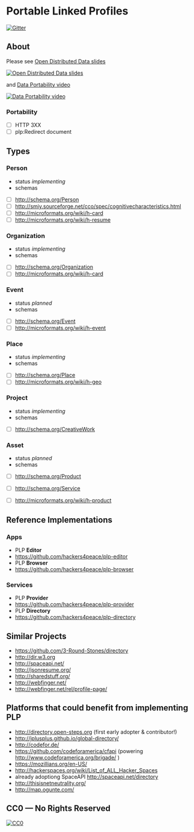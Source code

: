 # Portable Linked Profiles

[![Gitter](http://img.shields.io/badge/chat-Gitter-blue.svg?style=flat)](https://gitter.im/hackers4peace/plp-docs)

## About

Please see [Open Distributed Data slides](http://www.slideshare.net/alexwhitcroft/oddp-oui-share-fest-presentation-laid-out-export)

[![Open Distributed Data slides](http://image.slidesharecdn.com/oddpouisharefestpresentation-laidoutexport-140515045459-phpapp01/95/the-lovechild-of-social-media-the-sharing-economy-and-bitcoin-the-open-decentralised-data-project-21-638.jpg)](http://www.slideshare.net/alexwhitcroft/oddp-oui-share-fest-presentation-laid-out-export)

and [Data Portability video](https://vimeo.com/610179)

[![Data Portability video](https://i.vimeocdn.com/video/21002671.webp?mw=638)](https://vimeo.com/610179)


### Portability

* [ ] HTTP 3XX
* [ ] plp:Redirect document

## Types

### Person

* status *implementing*
* schemas
 * [ ] http://schema.org/Person
 * [ ] http://smiy.sourceforge.net/cco/spec/cognitivecharacteristics.html
 * [ ] http://microformats.org/wiki/h-card
 * [ ] http://microformats.org/wiki/h-resume

### Organization

* status *implementing*
* schemas
 * [ ] http://schema.org/Organization
 * [ ] http://microformats.org/wiki/h-card

### Event

* status *planned*
* schemas
 * [ ] http://schema.org/Event
 * [ ] http://microformats.org/wiki/h-event

### Place

* status *implementing*
* schemas
 * [ ] http://schema.org/Place
 * [ ] http://microformats.org/wiki/h-geo

### Project

 * status *implementing*
 * schemas
 * [ ] http://schema.org/CreativeWork

### Asset

* status *planned*
* schemas
 * [ ] http://schema.org/Product
 * [ ] http://schema.org/Service
 * [ ] http://microformats.org/wiki/h-product


## Reference Implementations

### Apps

* PLP **Editor**
 * https://github.com/hackers4peace/plp-editor
* PLP **Browser**
 * https://github.com/hackers4peace/plp-browser

### Services

* PLP **Provider**
 * https://github.com/hackers4peace/plp-provider
* PLP **Directory**
 * https://github.com/hackers4peace/plp-directory

## Similar Projects

* https://github.com/3-Round-Stones/directory
 * http://dir.w3.org
* http://spaceapi.net/
* http://jsonresume.org/
* http://sharedstuff.org/
* http://webfinger.net/
 * http://webfinger.net/rel/profile-page/

## Platforms that could benefit from implementing PLP

* http://directory.open-steps.org (first early adopter & contributor!)
* http://jplusplus.github.io/global-directory/
* http://codefor.de/
* https://github.com/codeforamerica/cfapi (powering http://www.codeforamerica.org/brigade/ )
* https://mozillians.org/en-US/
* http://hackerspaces.org/wiki/List_of_ALL_Hacker_Spaces
 * already adoptiong SpaceAPI http://spaceapi.net/directory
* http://thisisnetneutrality.org/
* http://map.ogunte.com/

## CC0 — No Rights Reserved

[![CC0](http://i.creativecommons.org/p/zero/1.0/88x31.png)](http://creativecommons.org/about/cc0)
